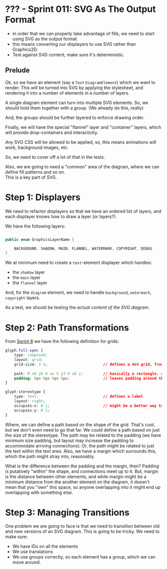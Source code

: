 # ??? - Sprint 011:  SVG As The Output Format

- In order that we can properly take advantage of fills, we need to start using SVG as the output format.
- this means converting our displayers to use SVG rather than Graphics2D.  
- Test against SVG content, make sure it's deterministic.   

## Prelude

Ok, so we have an element (say a `Text` `DiagramElement`) which we want to render.   This will be turned into
SVG by applying the stylesheet, and rendering it into a number of elements in a number of layers.

A single diagram element can turn into multiple SVG elements.  So, we should hold them together 
with a group.  (We already do this, really)

And, the groups should be further layered to enforce drawing order.

Finally, we will have the special "flannel" layer and "container" layers, which will provide 
drop-containers and interactivity.  

*Any* SVG CSS will be allowed to be applied, so, this means animations will work, background images, etc.

So, we need to cover off a lot of that in the tests.

Also, we are going to need a "common" area of the diagram, where we can define fill patterns and so on.  
This is a key part of SVG.

# Step 1: Displayers

We need to refactor displayers so that we have an ordered list of layers, and each displayer knows how
to draw a layer (or layers?).  

We have the following layers:

```java

public enum GraphicsLayerName {

	BACKGROUND, SHADOW, MAIN, FLANNEL, WATERMARK, COPYRIGHT, DEBUG
}
```

We at minimum need to create a `text`-element displayer which handles:
- the `shadow` layer
- the `main` layer
- the `flannel` layer

And, for the `diagram` element, we need to handle `background`, `watermark`, `copyright` layers.

As a test, we should be testing the *actual content of the SVG diagram*.

# Step 2:  Path Transformations

From [Sprint 8](sprint_008.md) we have the following definition for grids:

```css
glyph.full-spec {
	type: composed;
	layout: grid;
	grid-size: 3 4;							// defines a 4x4 grid, from x1-x4 and y1-y4
	
	path: M x0 y0 H xe V y3 H x0 z;			// basically a rectangle. xs is an alias for x0 and xe is an alias for whatever the last one is (y3 in this case)
	padding: 6px 6px 6px 6px;				// leaves padding around the rectangle 
}

glyph stereotype {
	type: text;								// defines a label
	layout: right;
	occupies-x: 0 1;						// might be a better way to define position than the single 'occupies'
	occupies-y: 0 1;					
}
```

Where, we can define a path based on the shape of the grid.  That's cool, but we don't even need to go that far.  We could define a path based on just the size of
the stereotype.  The path may be related to the padding (we have minimum size padding, but layout may increase the padding to accommodate arriving connections).  Or, the 
path might be related to just the text within the text area.  Also, we have a margin which surrounds this, which the path might stray into, reasonably.  

What is the difference between the padding and the margin, then?  Padding is putatively "within" the shape, and connections meet up to it.  But, margin is the distance 
between other elements, and while margin might be a minimum distance from the another element on the diagram, it doesn't mean that you "own" this space, so 
anyone overlapping into it might end up overlapping with something else.

# Step 3: Managing Transitions

One problem we are going to face is that we need to transition between old and new versions of an SVG diagram.
This is going to be tricky.  We need to make sure:

- We have IDs on all the elements
- We use translations
- We use groups correctly, so each element has a group, which we can move around.  




